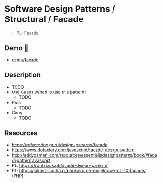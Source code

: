 # Software Design Patterns / Structural / Facade

> PL: Fasada

## Demo 🎉

* <a href="./demo/facade/">demo/facade</a>

## Description

* TODO
* Use Cases (when to use this pattern)
    + TODO
* Pros
    + TODO
* Cons
    + TODO

## Resources

* <https://refactoring.guru/design-patterns/facade>
* <https://www.dofactory.com/javascript/facade-design-pattern>
* <http://addyosmani.com/resources/essentialjsdesignpatterns/book/#facadepatternjavascript>
* PL: <https://frontstack.pl/facade-design-pattern/>
* PL: <https://lukasz-socha.pl/php/wzorce-projektowe-cz-10-facade/> (PHP)
